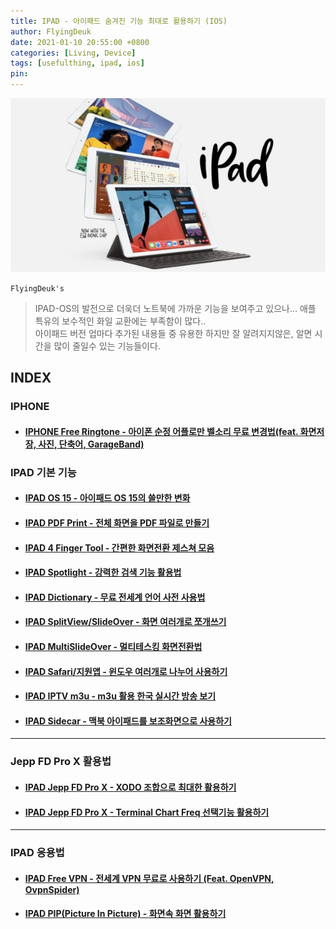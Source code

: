 ```yaml
---
title: IPAD - 아이패드 숨겨진 기능 최대로 활용하기 (IOS)
author: FlyingDeuk
date: 2021-01-10 20:55:00 +0800
categories: [Living, Device]
tags: [usefulthing, ipad, ios]
pin:
---
```


![ipad](/img/living/ipad/ipad.jpg)

`FlyingDeuk's`
> IPAD-OS의 발전으로 더욱더 노트북에 가까운 기능을 보여주고 있으나... 애플 특유의 보수적인 화일 교환에는 부족함이 많다.. <br>
아이패드 버전 업마다 추가된 내용들 중 유용한 하지만 잘 알려지지않은, 알면 시간을 많이 줄일수 있는 기능들이다. <br>

## INDEX

### IPHONE

- #### [IPHONE Free Ringtone - 아이폰 순정 어플로만 벨소리 무료 변경법(feat. 화면저장, 사진, 단축어, GarageBand)](/posts/IPHONEbell/)

### IPAD 기본 기능

- #### [IPAD OS 15 - 아이패드 OS 15의 쓸만한 변화](/posts/IPADOS15/)

- #### [IPAD PDF Print - 전체 화면을 PDF 파일로 만들기](/posts/IpadPdf/)

- #### [IPAD 4 Finger Tool - 간편한 화면전환 제스쳐 모음](/posts/Ipad4fing/)

- #### [IPAD Spotlight - 강력한 검색 기능 활용법](/posts/IpadSpot/)

- #### [IPAD Dictionary - 무료 전세계 언어 사전 사용법](/posts/IpadDict/)

- #### [IPAD SplitView/SlideOver - 화면 여러개로 쪼개쓰기](/posts/IpadView/)

- #### [IPAD MultiSlideOver - 멀티테스킹 화면전환법](/posts/slideover/)

- #### [IPAD Safari/지원앱 - 윈도우 여러개로 나누어 사용하기](/posts/multiwindow/)

- #### [IPAD IPTV m3u - m3u 활용 한국 실시간 방송 보기](/posts/ipad-iptv/)

- #### [IPAD Sidecar - 맥북 아이패드를 보조화면으로 사용하기](/posts/IPADSidecar/)

--------
### Jepp FD Pro X 활용법

- #### [IPAD Jepp FD Pro X - XODO 조합으로 최대한 활용하기](/posts/JeppFD/)

- #### [IPAD Jepp FD Pro X - Terminal Chart Freq 선택기능 활용하기](/posts/JeppFD-com/)

--------

### IPAD 응용법

- #### [IPAD Free VPN - 전세계 VPN 무료로 사용하기 (Feat. OpenVPN, OvpnSpider)](/posts/IpadVPN/)

- #### [IPAD PIP(Picture In Picture) - 화면속 화면 활용하기](/posts/IpadPIP/)
